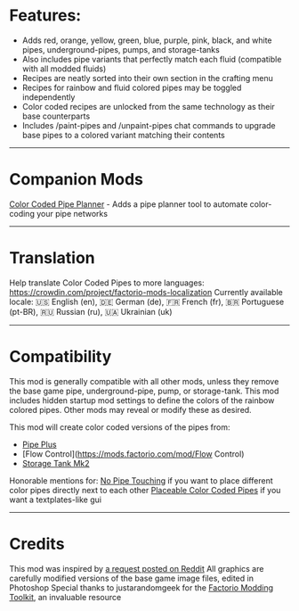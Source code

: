 # Features:
- Adds red, orange, yellow, green, blue, purple, pink, black, and white pipes, underground-pipes, pumps, and storage-tanks
- Also includes pipe variants that perfectly match each fluid (compatible with all modded fluids)
- Recipes are neatly sorted into their own section in the crafting menu
- Recipes for rainbow and fluid colored pipes may be toggled independently
- Color coded recipes are unlocked from the same technology as their base counterparts
- Includes /paint-pipes and /unpaint-pipes chat commands to upgrade base pipes to a colored variant matching their contents

---------------------
# Companion Mods
[Color Coded Pipe Planner](https://mods.factorio.com/mod/color-coded-pipe-planner) - Adds a pipe planner tool to automate color-coding your pipe networks

---------------------
# Translation
Help translate Color Coded Pipes to more languages: https://crowdin.com/project/factorio-mods-localization
Currently available locale:
🇺🇸 English (en), 🇩🇪 German (de), 🇫🇷 French (fr), 🇧🇷 Portuguese (pt-BR), 🇷🇺 Russian (ru), 🇺🇦 Ukrainian (uk)

---------------------
# Compatibility
This mod is generally compatible with all other mods, unless they remove the base game pipe, underground-pipe, pump, or storage-tank.
This mod includes hidden startup mod settings to define the colors of the rainbow colored pipes. Other mods may reveal or modify these as desired.

This mod will create color coded versions of the pipes from:
- [Pipe Plus](https://mods.factorio.com/mod/pipe_plus)
- [Flow Control](https://mods.factorio.com/mod/Flow Control)
- [Storage Tank Mk2](https://mods.factorio.com/mod/StorageTank2_2_0)

Honorable mentions for:
[No Pipe Touching](https://mods.factorio.com/mod/no-pipe-touching) if you want to place different color pipes directly next to each other
[Placeable Color Coded Pipes](https://mods.factorio.com/mod/placeable-color-coded-pipes) if you want a textplates-like gui 

---------------------
# Credits
This mod was inspired by [a request posted on Reddit](https://www.reddit.com/r/factorio/comments/1bzz2fb/can_someone_create_a_mod_that_adds_normal_pipes/)
All graphics are carefully modified versions of the base game image files, edited in Photoshop
Special thanks to justarandomgeek for the [Factorio Modding Toolkit](https://github.com/justarandomgeek/vscode-factoriomod-debug), an invaluable resource
